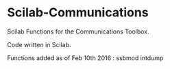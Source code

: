 # Scilab-Communications

Scilab Functions for the Communications Toolbox.

Code written in Scilab.

Functions added as of Feb 10th 2016 : 
ssbmod
intdump
